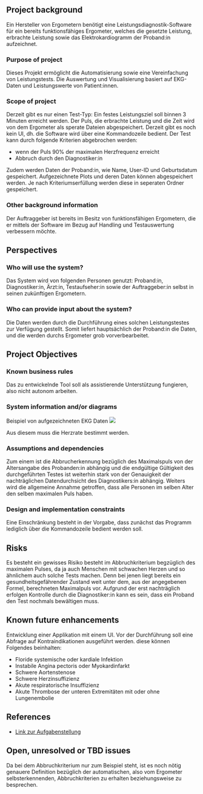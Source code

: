 ## Project background

Ein Hersteller von Ergometern benötigt eine Leistungsdiagnostik-Software für ein bereits funktionsfähiges Ergometer, welches die gesetzte Leistung, erbrachte Leistung sowie das Elektrokardiogramm der Proband:in aufzeichnet.

### Purpose of project

Dieses Projekt ermöglicht die Automatisierung sowie eine Vereinfachung von Leistungstests. Die Auswertung und Visualisierung basiert auf EKG-Daten und Leistungswerte von Patient:innen.

### Scope of project

Derzeit gibt es nur einen Test-Typ: Ein festes Leistungsziel soll binnen 3 Minuten erreicht werden. Der Puls, die erbrachte Leistung und die Zeit wird von dem Ergometer als sperate Dateien abgespeichert. Derzeit gibt es noch kein UI, dh. die Software wird über eine Kommandozeile bedient. Der Test kann durch folgende Kriterien abgebrochen werden:

  - wenn der Puls 90% der maximalen Herzfrequenz erreicht
  - Abbruch durch den Diagnostiker:in 

Zudem werden Daten der Proband:in, wie Name, User-ID und Geburtsdatum gespeichert.
Aufgezeichnete Plots und deren Daten können abgespeichert werden. Je nach Kriteriumserfüllung werden diese in seperaten Ordner gespeichert.

### Other background information

Der Auftraggeber ist bereits im Besitz von funktionsfähigen Ergometern, die er mittels der Software im Bezug auf Handling und Testauswertung verbessern möchte.

## Perspectives
### Who will use the system?

Das System wird von folgenden Personen genutzt: Proband:in, Diagnostiker:in, Ärzt:in, Testaufseher:in sowie der Auftraggeber:in selbst in seinen zukünftigen Ergometern.

### Who can provide input about the system?

Die Daten werden durch die Durchführung eines solchen Leistungstestes zur Verfügung gestellt. Somit liefert hauptsächlich der Proband:in die Daten, und die werden durchs Ergometer grob vorverbearbeitet.

## Project Objectives
### Known business rules

Das zu entwickelnde Tool soll als assistierende Unterstützung fungieren, also nicht autonom arbeiten.


### System information and/or diagrams

Beispiel von aufgezeichneten EKG Daten
![](ekg_example.png)

Aus diesem muss die Herzrate bestimmt werden.

### Assumptions and dependencies

Zum einem ist die Abbrucherkennung bezüglich des Maximalspuls von der Altersangabe des Probanden:in abhängig und die endgültige Gültigkeit des durchgeführten Testes ist weiterhin stark von der Genauigkeit der nachträglichen Datendurchsicht des Diagnostikers:in abhängig.
Weiters wird die allgemeine Annahme getroffen, dass alle Personen im selben Alter den selben maximalen Puls haben.


### Design and implementation constraints

Eine Einschränkung besteht in der Vorgabe, dass zunächst das Programm lediglich über die Kommandozeile bedient werden soll.

## Risks

Es besteht ein gewisses Risiko besteht im Abbruchkriterium begzüglich des maximalen Pulses, da ja auch Menschen mit schwachen Herzen und so ähnlichem auch solche Tests machen. Denn bei jenen liegt bereits ein gesundheitsgefährender Zustand weit unter dem, aus der angegebenen Formel, berechneten Maximalpuls vor.
Aufgrund der erst nachträglich erfolgen Kontrolle durch die Diagnostiker:in kann es sein, dass ein Proband den Test nochmals bewältigen muss.

## Known future enhancements

Entwicklung einer Applikation mit einem UI.
Vor der Durchführung soll eine Abfrage auf Kontraindikationen ausgeführt werden. diese können Folgendes beinhalten:

  - Floride systemische oder kardiale Infektion
  - Instabile Angina pectoris oder Myokardinfarkt
  - Schwere Aortenstenose
  - Schwere Herzinsuffizienz
  - Akute respiratorische Insuffizienz
  - Akute Thrombose der unteren Extremitäten mit oder ohne Lungenembolie

## References

- [Link zur Aufgabenstellung](tbd)

## Open, unresolved or TBD issues

Da bei dem Abbruchkriterium nur zum Beispiel steht, ist es noch nötig genauere Definition bezüglich der automatischen, also vom Ergometer selbsterkennenden, Abbruchkriterien zu erhalten beziehungsweise zu besprechen.
